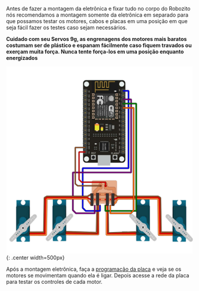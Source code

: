 Antes de fazer a montagem da eletrônica e fixar tudo no corpo do Robozito nós recomendamos a montagem somente da eletrônica em separado para que possamos testar os motores, cabos e placas em uma posição em que seja fácil fazer os testes caso sejam necessários.

**Cuidado com seu Servos 9g, as engrenagens dos motores mais baratos costumam ser de plástico e espanam fácilmente caso fiquem travados ou exerçam muita força. Nunca tente força-los em uma posição enquanto energizados**

![MontagemEletronica](imgs/EletronicaRobozito.svg){: .center width=500px}

 Após a montagem eletrônica, faça a [programação da placa](/Doc_Robozito/programacao/configArduinoIDE/) e veja se os motores se movimentam quando ela é ligar. Depois acesse a rede da placa para testar os controles de cada motor.
